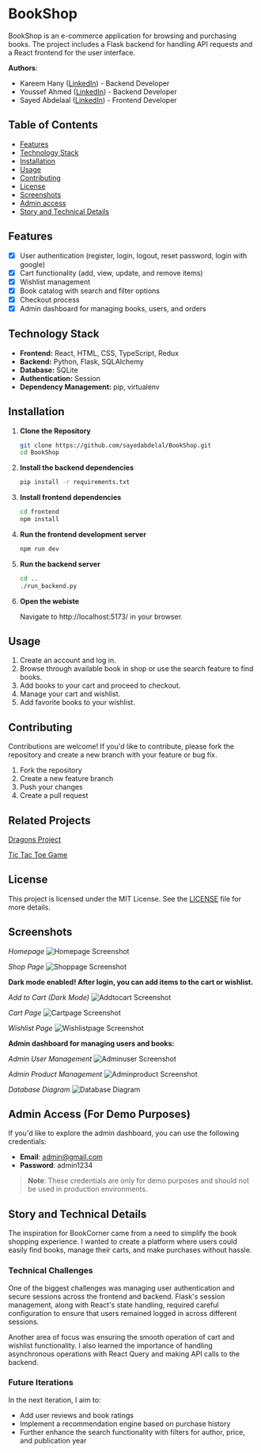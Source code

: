 # BookShop

BookShop is an e-commerce application for browsing and purchasing books. The project includes a Flask backend for handling API requests and a React frontend for the user interface.

<!-- **Deployed Site**: [Live Demo](https://example.com) -->

<!-- **Blog Article**: [Final Project Blog](https://example.com/blog) -->

**Authors**:  
- Kareem Hany ([LinkedIn](https://www.linkedin.com/in/kareemhany/)) - Backend Developer  
- Youssef Ahmed ([LinkedIn](https://www.linkedin.com/in/youssef-ahmed-046072254/)) - Backend Developer  
- Sayed Abdelaal ([LinkedIn](https://www.linkedin.com/in/sayed-abdelaal-22144024b/)) - Frontend Developer  

## Table of Contents

- [Features](#features)
- [Technology Stack](#technology-stack)
- [Installation](#installation)
- [Usage](#usage)
- [Contributing](#contributing)
- [License](#license)
- [Screenshots](#screenshots)
- [Admin access](#admin-access-for-demo-purposes)
- [Story and Technical Details](#story-and-technical-details)

## Features

- [x] User authentication (register, login, logout, reset password, login with google)
- [x] Cart functionality (add, view, update, and remove items)
- [x] Wishlist management
- [x] Book catalog with search and filter options
- [x] Checkout process
- [x] Admin dashboard for managing books, users, and orders

## Technology Stack

- **Frontend:** React, HTML, CSS, TypeScript, Redux
- **Backend:** Python, Flask, SQLAlchemy
- **Database:** SQLite
- **Authentication:** Session 
- **Dependency Management:** pip, virtualenv

## Installation

1. **Clone the Repository**

   ```bash
   git clone https://github.com/sayedabdelal/BookShop.git
   cd BookShop
   ```

2. **Install the backend dependencies**

   ```bash
   pip install -r requirements.txt
   ```

3. **Install frontend dependencies**
   ```bash
   cd frontend
   npm install
   ```

4. **Run the frontend development server**
   ```bash
   npm run dev
   ```

5. **Run the backend server**
   ```bash
   cd ..
   ./run_backend.py
   ```

6. **Open the webiste**

      Navigate to http://localhost:5173/ in your browser.



## Usage
1. Create an account and log in.
2. Browse through available book in shop or use the search feature to find books.
3. Add books to your cart and proceed to checkout.
4. Manage your cart and wishlist.
5. Add favorite books to your wishlist.

## Contributing
Contributions are welcome! If you'd like to contribute, please fork the repository and create a new branch with your feature or bug fix.

1. Fork the repository
2. Create a new feature branch
3. Push your changes
4. Create a pull request

## Related Projects
[Dragons Project](https://github.com/Oxshady/dragons)

[Tic Tac Toe Game](https://github.com/Oxshady/tic_tac)

## License
This project is licensed under the MIT License. See the [LICENSE](https://github.com/sayedabdelal/BookShop/blob/main/LICENSE) file for more details.

## Screenshots
 *Homepage*
![Homepage Screenshot](./assets/home_page.png)

 *Shop Page*
![Shoppage Screenshot](./assets/shop_page.png)

**Dark mode enabled! After login, you can add items to the cart or wishlist.**

 *Add to Cart (Dark Mode)*
![Addtocart Screenshot](./assets/add_to_cart_dark_mode.png)

 *Cart Page*
![Cartpage Screenshot](./assets/cart.png)

 *Wishlist Page*
![Wishlistpage Screenshot](./assets/wishlist_page.png)

**Admin dashboard for managing users and books:**

 *Admin User Management*
![Adminuser Screenshot](./assets/admin_user.png)

 *Admin Product Management*
![Adminproduct Screenshot](./assets/admin_product.png)

*Database Diagram*
![Database Diagram](./assets/database_diagram.png)

## Admin Access (For Demo Purposes)

If you'd like to explore the admin dashboard, you can use the following credentials:

- **Email**: admin@gmail.com
- **Password**: admin1234

> **Note**: These credentials are only for demo purposes and should not be used in production environments.



## Story and Technical Details
The inspiration for BookCorner came from a need to simplify the book shopping experience. I wanted to create a platform where users could easily find books, manage their carts, and make purchases without hassle.

### Technical Challenges
One of the biggest challenges was managing user authentication and secure sessions across the frontend and backend. Flask's session management, along with React's state handling, required careful configuration to ensure that users remained logged in across different sessions.

Another area of focus was ensuring the smooth operation of cart and wishlist functionality. I also learned the importance of handling asynchronous operations with React Query and making API calls to the backend.

### Future Iterations
In the next iteration, I aim to:

- Add user reviews and book ratings
- Implement a recommendation engine based on purchase history
- Further enhance the search functionality with filters for author, price, and publication year
